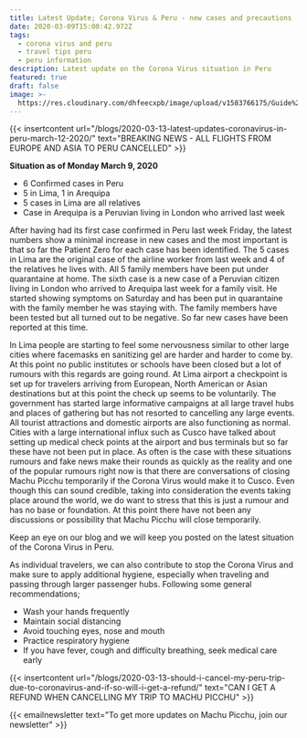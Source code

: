 ```yaml
---
title: Latest Update; Corona Virus & Peru - new cases and precautions
date: 2020-03-09T15:00:42.972Z
tags:
  - corona virus and peru
  - travel tips peru
  - peru information
description: Latest update on the Corona Virus situation in Peru
featured: true
draft: false
image: >-
  https://res.cloudinary.com/dhfeecxpb/image/upload/v1583766175/Guide%20To%20Machu%20Picchu%20Featured%20articles/Corona_virus_updates_jl0gn5.jpg
---
```

{{< insertcontent url="/blogs/2020-03-13-latest-updates-coronavirus-in-peru-march-12-2020/" text="BREAKING NEWS - ALL FLIGHTS FROM EUROPE AND ASIA TO PERU CANCELLED" >}}

**Situation as of Monday March 9, 2020**

* 6 Confirmed cases in Peru
* 5 in Lima, 1 in Arequipa
* 5 cases in Lima are all relatives
* Case in Arequipa is a Peruvian living in London who arrived last week

After having had its first case confirmed in Peru last week Friday, the latest numbers show a minimal increase in new cases and the most important is that so far the Patient Zero for each case has been identified. The 5 cases in Lima are the original case of the airline worker from last week and 4 of the relatives he lives with. All 5 family members have been put under quarantaine at home. The sixth case is a new case of a Peruvian citizen living in London who arrived to Arequipa last week for a family visit. He started showing symptoms on Saturday and has been put in quarantaine with the family member he was staying with. The family members have been tested but all turned out to be negative. So far new cases have been reported at this time.

In Lima people are starting to feel some nervousness similar to other large cities where facemasks en sanitizing gel are harder and harder to come by. At this point no public institutes or schools have been closed but a lot of rumours with this regards are going round. At Lima airport a checkpoint is set up for travelers arriving from European, North American or Asian destinations but at this point the check up seems to be voluntarily. The government has started large informative campaigns at all large travel hubs and places of gathering but has not resorted to cancelling any large events. All tourist attractions and domestic airports are also functioning as normal. Cities with a large international influx such as Cusco have talked about setting up medical check points at the airport and bus terminals but so far these have not been put in place. As often is the case with these situations rumours and fake news make their rounds as quickly as the reality and one of the popular rumours right now is that there are conversations of closing Machu Picchu temporarily if the Corona Virus would make it to Cusco. Even though this can sound credible, taking into consideration the events taking place around the world, we do want to stress that this is just a rumour and has no base or foundation. At this point there have not been any discussions or possibility that Machu Picchu will close temporarily.

Keep an eye on our blog and we will keep you posted on the latest situation of the Corona Virus in Peru.

As individual travelers, we can also contribute to stop the Corona Virus and make sure to apply additional hygiene, especially when traveling and passing through larger passenger hubs. Following some general recommendations;

* Wash your hands frequently
* Maintain social distancing
* Avoid touching eyes, nose and mouth
* Practice respiratory hygiene
* If you have fever, cough and difficulty breathing, seek medical care early

{{< insertcontent url="/blogs/2020-03-13-should-i-cancel-my-peru-trip-due-to-coronavirus-and-if-so-will-i-get-a-refund/" text="CAN I GET A REFUND WHEN CANCELLING MY TRIP TO MACHU PICCHU" >}}

{{< emailnewsletter text="To get more updates on Machu Picchu, join our newsletter" >}}